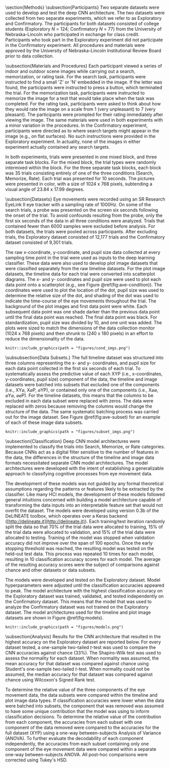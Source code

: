 \section{Methods}
\subsection{Participants}
Two separate datasets were used to develop and test the deep CNN architecture. The two datasets were collected from two separate experiments, which we refer to as Exploratory and Confirmatory. The participants for both datasets consisted of college students (Exploratory _N_ = 124; Confirmatory _N_ = 77) from the University of Nebraska-Lincoln who participated in exchange for class credit. Participants who took part in the Exploratory experiment did not participate in the Confirmatory experiment. All procedures and materials were approved by the University of Nebraska-Lincoln Institutional Review Board prior to data collection.

\subsection{Materials and Procedures}
Each participant viewed a series of indoor and outdoor scene images while carrying out a search, memorization, or rating task. For the search task, participants were instructed to find a small 'Z' or 'N' embedded in the image. If the letter was found, the participants were instructed to press a button, which terminated the trial. For the memorization task, participants were instructed to memorize the image for a test that would take place when the task was completed. For the rating task, participants were asked to think about how they would rate the image on a scale from 1 (very unpleasant) to 7 (very pleasant). The participants were prompted for their rating immediately after viewing the image. The same materials were used in both experiments with a minor variation in the procedures. In the Confirmatory experiment, participants were directed as to where search targets might appear in the image (e.g., on flat surfaces). No such instructions were provided in the Exploratory experiment. In actuality, none of the images in either experiment actually contained any search targets.

In both experiments, trials were presented in one mixed block, and three separate task blocks. For the mixed block, the trial types were randomly intermixed within the block. For the three separate task blocks, each block was 35 trials consisting entirely of one of the three conditions (Search, Memorize, Rate). Each trial was presented for 10 seconds.<!-- The inter-trial interval lasted **XX**--2-- seconds.--><!-- The participants were seated **XX** -- distance -- inches from a **XXresolutionXX** -- resolution -- monitor.--> The pictures were presented in color, with a size of 1024 x 768 pixels, subtending a visual angle of 23.84 x 17.99 degrees.

\subsection{Datasets}
Eye movements were recorded using an SR Research EyeLink II eye tracker with a sampling rate of 1000Hz. On some of the search trials, a probe was presented on the screen six seconds following the onset of the trial. To avoid confounds resulting from the probe, only the first six seconds of the data in all three conditions were analyzed. Trials that contained fewer than 6000 samples were excluded before analysis. For both datasets, the trials were pooled across participants. After excluding trials, the Exploratory dataset consisted of 12,177 trials and the Confirmatory dataset consisted of 9,301 trials.

The raw x-coordinate, y-coordinate, and pupil size data collected at every sampling time point in the trial were used as inputs to the deep learning classifier. These data were also used to develop plot image datasets that were classified separately from the raw timeline datasets. For the plot image datasets, the timeline data for each trial were converted into scatterplot diagrams. The x- and y- coordinates and pupil size were used to plot each data point onto a scatterplot (e.g., see Figure \@ref(fig:ave-condition)). The coordinates were used to plot the location of the dot, pupil size was used to determine the relative size of the dot, and shading of the dot was used to indicate the time-course of the eye movements throughout the trial. The background of the plot images and first data point were white. Each subsequent data point was one shade darker than the previous data point until the final data point was reached. The final data point was black. For standardization, pupil size was divided by 10, and one unit<!-- pupil size data is reported in arbitrary units http://sr-research.jp/support/EyeLink%201000%20User%20Manual%201.5.0.pdf p.95 --> was added. The plots were sized to match the dimensions of the data collection monitor (1024 x 768 pixels) and then shrunk to (240 x 180 pixels) in an effort to reduce the dimensionality of the data.

<!-- Search Memorize Rate -->
```{r ave-condition, fig.cap = "Each trial was represented as an image. Each sample collected within the trial was plotted as a dot in the image. Pupil size was represented by the size of the dot. The time course of the eye movements was represented by the gradual darkening of the dot over time.", echo = FALSE}
knitr::include_graphics(path = "figures/cond_imgs.png")
```

\subsubsection{Data Subsets.}
The full timeline dataset was structured into three columns representing the x- and y- coordinates, and pupil size for each data point collected in the first six seconds of each trial. To systematically assess the predictive value of each XYP (i.e., x-coordinates, y-coordinates, pupil size) component of the data, the timeline and image datasets were batched into subsets that excluded one of the components (i.e., XY$\varnothing$, X$\varnothing$P, $\varnothing$YP), or contained only one of the components (i.e., X$\varnothing\varnothing$, $\varnothing$Y$\varnothing$, $\varnothing\varnothing$P). For the timeline datasets, this means that the columns to be excluded in each data subset were replaced with zeros. The data were replaced with zeros because removing the columns would change the structure of the data. The same systematic batching process was carried out for the image dataset. See Figure \@ref(fig:ave-subset) for an example of each of these image data subsets.

<!-- Image Subset Figures -->
```{r ave-subset, fig.cap = "Plot images were used to represent each type of data subset. As with the trials in the full XYP dataset, the time course of the eye movements was represented by the shading of the dot. The first sample of each trial was white, and the last sample was black.", echo = FALSE}
knitr::include_graphics(path = "figures/subset_imgs.png")
```

\subsection{Classification}
Deep CNN model architectures were implemented to classify the trials into Search, Memorize, or Rate categories. Because CNNs act as a digital filter sensitive to the number of features in the data, the differences in the structure of the timeline and image data formats necessitated separate CNN model architectures. The model architectures were developed with the intent of establishing a generalizable approach to classifying cognitive processes from eye movement data.

The development of these models was not guided by any formal theoretical assumptions regarding the patterns or features likely to be extracted by the classifier. Like many HCI models, the development of these models followed general intuitions concerned with building a model architecture capable of transforming the data inputs into an interpretable feature set that would not overfit the dataset. The models were developed using version 0.3b of the DeLINEATE toolbox, which operates over a Keras backend ([http://delineate.it](http://delineate.it)<!-- Kuntzelman et al., submitted? -->). Each training/test iteration randomly split the data so that 70\% of the trial data were allocated to training, 15\% of the trial data were allocated to validation, and 15\% of the trial data were allocated to testing. Training of the model was stopped when validation accuracy did not improve over the span of 100 epochs. Once the early stopping threshold was reached, the resulting model was tested on the held-out test data. This process was repeated 10 times for each model, resulting in 10 classification accuracy scores for each model. The average of the resulting accuracy scores were the subject of comparisons against chance and other datasets or data subsets.

The models were developed and tested on the Exploratory dataset. Model hyperparameters were adjusted until the classification accuracies appeared to peak. The model architecture with the highest classification accuracy on the Exploratory dataset was trained, validated, and tested independently on the Confirmatory dataset. This means that the model that was used to analyze the Confirmatory dataset was not trained on the Exploratory dataset. The model architectures used for the timeline and plot image datasets are shown in Figure \@ref(fig:models).

<!-- Models -->
```{r models, fig.cap = "Two different model architectures were used to classify the timeline and image data. Both models were compiled using a categorical crossentropy loss function, and optimized with the Adam algorithm.", echo = FALSE}
knitr::include_graphics(path = "figures/models.png")
```

\subsection{Analysis}
Results for the CNN architecture that resulted in the highest accuracy on the Exploratory dataset are reported below. For every dataset tested, a one-sample two-tailed _t_-test was used to compare the CNN accuracies against chance (33\%). The Shapiro-Wilk test was used to assess the normality for each dataset. When normality was assumed, the mean accuracy for that dataset was compared against chance using Student's one-sample two-tailed _t_-test. When normality could not be assumed, the median accuracy for that dataset was compared against chance using Wilcoxon's Signed Rank test.

To determine the relative value of the three components of the eye movement data, the data subsets were compared within the timeline and plot image data types. If classification accuracies were lower when the data were batched into subsets, the component that was removed was assumed to have some unique contribution that the model was using to inform classification decisions. To determine the relative value of the contribution from each component, the accuracies from each subset with one component of the data removed were compared to the accuracies for the full dataset (XYP) using a one-way between-subjects Analysis of Variance (ANOVA). To further evaluate the decodability of each component independently, the accuracies from each subset containing only one component of the eye movement data were compared within a separate one-way between-subjects ANOVA. All post-hoc comparisons were corrected using Tukey's HSD.
